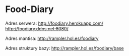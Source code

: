 Food-Diary
==========

Adres serwera: http://foodiary.herokuapp.com/ <s>http://foodiary.ddns.net:8080/</s>

Adres mantisa: http://rampler.hol.es/foodiary

Adres struktury bazy: http://rampler.hol.es/foodiary/base
